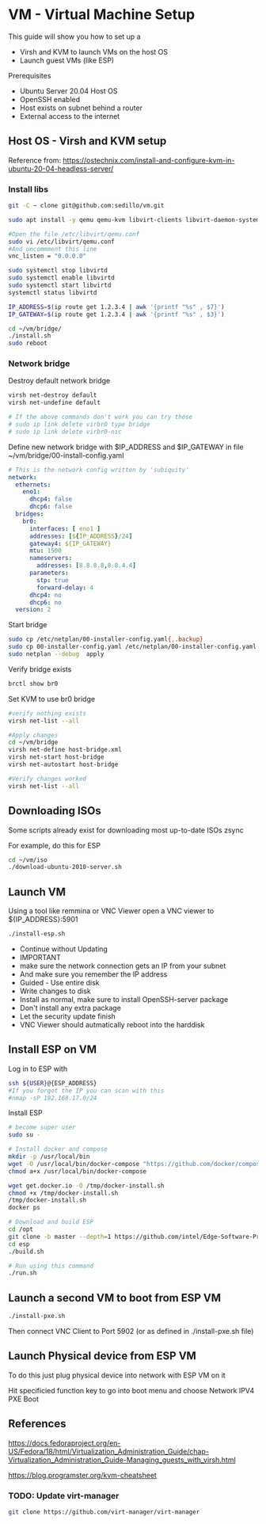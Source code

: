 # VM - Virtual Machine Setup

This guide will show you how to set up a 
- Virsh and KVM to launch VMs on the host OS
- Launch guest VMs (like ESP)

Prerequisites
- Ubuntu Server 20.04 Host OS
- OpenSSH enabled
- Host exists on subnet behind a router
- External access to the internet

## Host OS - Virsh and KVM setup
Reference from: https://ostechnix.com/install-and-configure-kvm-in-ubuntu-20-04-headless-server/

### Install libs
```bash
git -C ~ clone git@github.com:sedillo/vm.git

sudo apt install -y qemu qemu-kvm libvirt-clients libvirt-daemon-system virtinst bridge-utils

#Open the file /etc/libvirt/qemu.conf
sudo vi /etc/libvirt/qemu.conf
#And uncommment this line
vnc_listen = "0.0.0.0"

sudo systemctl stop libvirtd
sudo systemctl enable libvirtd
sudo systemctl start libvirtd
systemctl status libvirtd

IP_ADDRESS=$(ip route get 1.2.3.4 | awk '{printf "%s" , $7}')
IP_GATEWAY=$(ip route get 1.2.3.4 | awk '{printf "%s" , $3}')

cd ~/vm/bridge/
./install.sh
sudo reboot
```

### Network bridge
Destroy default network bridge
```bash
virsh net-destroy default
virsh net-undefine default

# If the above commands don't work you can try these
# sudo ip link delete virbr0 type bridge
# sudo ip link delete virbr0-nic
```

Define new network bridge with $IP_ADDRESS and $IP_GATEWAY in file ~/vm/bridge/00-install-config.yaml
```yaml
# This is the network config written by 'subiquity'
network:
  ethernets:
    eno1:
      dhcp4: false
      dhcp6: false
  bridges:
    br0:
      interfaces: [ eno1 ]
      addresses: [${IP_ADDRESS}/24]
      gateway4: ${IP_GATEWAY}
      mtu: 1500
      nameservers:
        addresses: [8.8.8.8,8.8.4.4]
      parameters:
        stp: true
        forward-delay: 4
      dhcp4: no
      dhcp6: no
  version: 2
```
Start bridge
```bash
sudo cp /etc/netplan/00-installer-config.yaml{,.backup}
sudo cp 00-installer-config.yaml /etc/netplan/00-installer-config.yaml
sudo netplan --debug  apply
```
Verify bridge exists
```bash
brctl show br0
```
Set KVM to use br0 bridge
```bash
#verify nothing exists
virsh net-list --all

#Apply changes
cd ~/vm/bridge
virsh net-define host-bridge.xml
virsh net-start host-bridge
virsh net-autostart host-bridge

#Verify changes worked
virsh net-list --all
```

## Downloading ISOs
Some scripts already exist for downloading most up-to-date ISOs zsync

For example, do this for ESP
```bash
cd ~/vm/iso
./download-ubuntu-2010-server.sh
```
## Launch VM
Using a tool like remmina or VNC Viewer open a VNC viewer to ${IP_ADDRESS}:5901
```bash
./install-esp.sh
```
- Continue without Updating
- IMPORTANT
-   make sure the network connection gets an IP from your subnet 
-   And make sure you remember the IP address
- Guided - Use entire disk
- Write changes to disk
- Install as normal, make sure to install OpenSSH-server package
- Don't install any extra package
- Let the security update finish
- VNC Viewer should autmatically reboot into the harddisk

## Install ESP on VM

Log in to ESP with 
```bash
ssh ${USER}@{ESP_ADDRESS}
#If you forgot the IP you can scan with this
#nmap -sP 192.168.17.0/24
```

Install ESP
```bash
# become super user
sudo su -

# Install docker and compose
mkdir -p /usr/local/bin
wget -O /usr/local/bin/docker-compose "https://github.com/docker/compose/releases/download/1.25.4/docker-compose-$(uname -s)-$(uname -m)"
chmod a+x /usr/local/bin/docker-compose

wget get.docker.io -O /tmp/docker-install.sh
chmod +x /tmp/docker-install.sh
/tmp/docker-install.sh
docker ps

# Download and build ESP
cd /opt
git clone -b master --depth=1 https://github.com/intel/Edge-Software-Provisioner.git esp
cd esp
./build.sh

# Run using this command
./run.sh
```

## Launch a second VM to boot from ESP VM
```bash
./install-pxe.sh
```
Then connect VNC Client to Port 5902 (or as defined in ./install-pxe.sh file)

## Launch Physical device from ESP VM
To do this just plug physical device into network with ESP VM on it

Hit specificied function key to go into boot menu and choose Network IPV4 PXE Boot

## References
https://docs.fedoraproject.org/en-US/Fedora/18/html/Virtualization_Administration_Guide/chap-Virtualization_Administration_Guide-Managing_guests_with_virsh.html

https://blog.programster.org/kvm-cheatsheet

### TODO: Update virt-manager
```bash
git clone https://github.com/virt-manager/virt-manager
```

